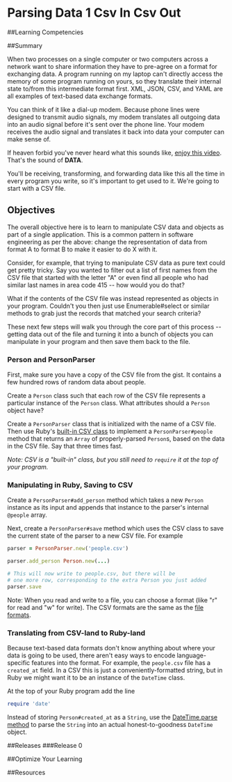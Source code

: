 # Parsing Data 1 Csv In Csv Out 
 
##Learning Competencies 

##Summary 

 When two processes on a single computer or two computers across a network want to share information they have to pre-agree on a format for exchanging data.  A program running on my laptop can't directly access the memory of some program running on yours, so they translate their internal state to/from this intermediate format first.  XML, JSON, CSV, and YAML are all examples of text-based data exchange formats.

You can think of it like a dial-up modem.  Because phone lines were designed to transmit audio signals, my modem translates all outgoing data into an audio signal before it's sent over the phone line.  Your modem receives the audio signal and translates it back into data your computer can make sense of.

If heaven forbid you've never heard what this sounds like, [enjoy this video](http://www.youtube.com/watch?v=GSRG0TqxLWc).  That's the sound of **DATA**.

You'll be receiving, transforming, and forwarding data like this all the time in every program you write, so it's important to get used to it.  We're going to start with a CSV file.

## Objectives

The overall objective here is to learn to manipulate CSV data and objects as part of a single application.  This is a common pattern in software engineering as per the above: change the representation of data from format A to format B to make it easier to do X with it.

Consider, for example, that trying to manipulate CSV data as pure text could get pretty tricky.  Say you wanted to filter out a list of first names from the CSV file that started with the letter "A" or even find all people who had similar last names in area code 415 -- how would you do that?

What if the contents of the CSV file was instead represented as objects in your program.  Couldn't you then just use Enumerable#select or similar methods to grab just the records that matched your search criteria?

These next few steps will walk you through the core part of this process -- getting data out of the file and turning it into a bunch of objects you can manipulate in your program and then save them back to the file.

### Person and PersonParser

First, make sure you have a copy of the CSV file from the gist.  It contains a few hundred rows of random data about people.

Create a `Person` class such that each row of the CSV file represents a particular instance of the `Person` class.  What attributes should a `Person` object have?

Create a `PersonParser` class that is initialized with the name of a CSV file.  Then use Ruby's [built-in CSV class](http://ruby-doc.org/stdlib-1.9.2/libdoc/csv/rdoc/CSV.html) to implement a `PersonParser#people` method that returns an `Array` of properly-parsed `Person`s, based on the data in the CSV file.  Say that three times fast.  

*Note: CSV is a "built-in" class, but you still need to `require` it at the top of your program.*

### Manipulating in Ruby, Saving to CSV

Create a `PersonParser#add_person` method which takes a new `Person` instance as its input and appends that instance to the parser's internal `@people` array.

Next, create a `PersonParser#save` method which uses the CSV class to save the current state of the parser to a new CSV file.  For example

```ruby
parser = PersonParser.new('people.csv')

parser.add_person Person.new(...)

# This will now write to people.csv, but there will be
# one more row, corresponding to the extra Person you just added
parser.save
```
Note: When you read and write to a file, you can choose a format (like "r" for read and "w" for write).  The CSV formats are the same as the [file formats](http://ruby-doc.org/core-1.9.3/IO.html).
### Translating from CSV-land to Ruby-land

Because text-based data formats don't know anything about where your data is going to be used, there aren't easy ways to encode language-specific features into the format.  For example, the `people.csv` file has a `created_at` field.  In a CSV this is just a conveniently-formatted string, but in Ruby we might want it to be an instance of the `DateTime` class.

At the top of your Ruby program add the line

```ruby
require 'date'
```

Instead of storing `Person#created_at` as a `String`, use the [DateTime.parse method](http://www.ruby-doc.org/stdlib-1.9.3/libdoc/date/rdoc/DateTime.html#method-c-parse) to parse the `String` into an actual honest-to-goodness `DateTime` object. 

##Releases
###Release 0 

##Optimize Your Learning 

##Resources